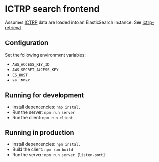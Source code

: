 ICTRP search frontend
===

Assumes [ICTRP](http://www.who.int/ictrp/en/) data are loaded into an ElasticSearch instance. See [ictrp-retrieval](https://github.com/gertvv/ictrp-retrieval/).

Configuration
---

Set the following environment variables:

 - `AWS_ACCESS_KEY_ID`
 - `AWS_SECRET_ACCESS_KEY`
 - `ES_HOST`
 - `ES_INDEX`

Running for development
---

 - Install dependencies: `nmp install`
 - Run the server: `npm run server`
 - Run the client: `npm run client`

Running in production
---

 - Install dependencies: `npm install`
 - Build the client: `npm run build`
 - Run the server: `npm run server [listen-port]`
